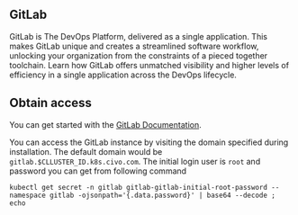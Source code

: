 ## GitLab
GitLab is The DevOps Platform, delivered as a single application. This makes GitLab unique and creates a streamlined software workflow, unlocking your organization from the constraints of a pieced together toolchain. Learn how GitLab offers unmatched visibility and higher levels of efficiency in a single application across the DevOps lifecycle.


## Obtain access

You can get started with the [GitLab Documentation](https://docs.gitlab.com/ee/).

You can access the GitLab instance by visiting the domain specified during installation. The default domain would be `gitlab.$CLLUSTER_ID.k8s.civo.com`. The initial login user is `root` and password you can get from following command 

```
kubectl get secret -n gitlab gitlab-gitlab-initial-root-password --namespace gitlab -ojsonpath='{.data.password}' | base64 --decode ; echo

```


